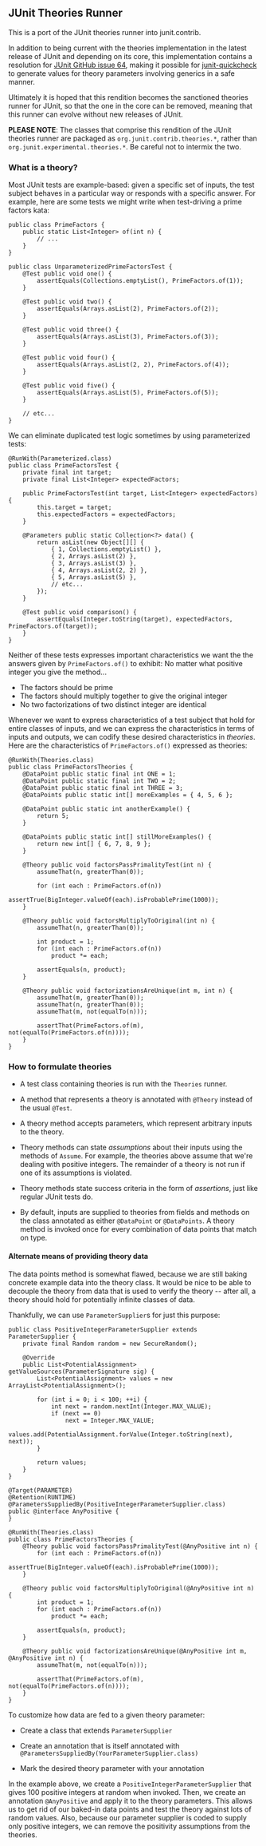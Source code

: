 JUnit Theories Runner
----

This is a port of the JUnit theories runner into junit.contrib.

In addition to being current with the theories implementation in the latest release of JUnit and
depending on its core, this implementation contains a resolution for
[JUnit GitHub issue 64](http://github.com/KentBeck/junit/issues/64), making it possible for
[junit-quickcheck](http://github.com/pholser/junit-quickcheck) to generate values for theory
parameters involving generics in a safe manner.

Ultimately it is hoped that this rendition becomes the sanctioned theories runner for JUnit,
so that the one in the core can be removed, meaning that this runner can evolve without new
releases of JUnit.

**PLEASE NOTE**: The classes that comprise this rendition of the JUnit theories runner are packaged
as `org.junit.contrib.theories.*`, rather than `org.junit.experimental.theories.*`. Be careful not
to intermix the two.

### What is a theory?

Most JUnit tests are example-based: given a specific set of inputs, the test subject behaves in a
particular way or responds with a specific answer. For example, here are some tests we might write
when test-driving a prime factors kata:

    public class PrimeFactors {
        public static List<Integer> of(int n) {
            // ...
        }
    }

    public class UnparameterizedPrimeFactorsTest {
        @Test public void one() {
            assertEquals(Collections.emptyList(), PrimeFactors.of(1));
        }

        @Test public void two() {
            assertEquals(Arrays.asList(2), PrimeFactors.of(2));
        }

        @Test public void three() {
            assertEquals(Arrays.asList(3), PrimeFactors.of(3));
        }

        @Test public void four() {
            assertEquals(Arrays.asList(2, 2), PrimeFactors.of(4));
        }

        @Test public void five() {
            assertEquals(Arrays.asList(5), PrimeFactors.of(5));
        }

        // etc...
    }

We can eliminate duplicated test logic sometimes by using parameterized tests:

    @RunWith(Parameterized.class)
    public class PrimeFactorsTest {
        private final int target;
        private final List<Integer> expectedFactors;

        public PrimeFactorsTest(int target, List<Integer> expectedFactors) {
            this.target = target;
            this.expectedFactors = expectedFactors;
        }

        @Parameters public static Collection<?> data() {
            return asList(new Object[][] {
                { 1, Collections.emptyList() },
                { 2, Arrays.asList(2) },
                { 3, Arrays.asList(3) },
                { 4, Arrays.asList(2, 2) },
                { 5, Arrays.asList(5) },
                // etc...
            });
        }

        @Test public void comparison() {
            assertEquals(Integer.toString(target), expectedFactors, PrimeFactors.of(target));
        }
    }

Neither of these tests expresses important characteristics we want the the answers given by
`PrimeFactors.of()` to exhibit: No matter what positive integer you give the method...

* The factors should be prime
* The factors should multiply together to give the original integer
* No two factorizations of two distinct integer are identical

Whenever we want to express characteristics of a test subject that hold for entire classes of
inputs, and we can express the characteristics in terms of inputs and outputs, we can codify these
desired characteristics in _theories_. Here are the characteristics of `PrimeFactors.of()`
expressed as theories:

    @RunWith(Theories.class)
    public class PrimeFactorsTheories {
        @DataPoint public static final int ONE = 1;
        @DataPoint public static final int TWO = 2;
        @DataPoint public static final int THREE = 3;
        @DataPoints public static int[] moreExamples = { 4, 5, 6 };

        @DataPoint public static int anotherExample() {
            return 5;
        }

        @DataPoints public static int[] stillMoreExamples() {
            return new int[] { 6, 7, 8, 9 };
        }

        @Theory public void factorsPassPrimalityTest(int n) {
            assumeThat(n, greaterThan(0));

            for (int each : PrimeFactors.of(n))
                assertTrue(BigInteger.valueOf(each).isProbablePrime(1000));
        }

        @Theory public void factorsMultiplyToOriginal(int n) {
            assumeThat(n, greaterThan(0));

            int product = 1;
            for (int each : PrimeFactors.of(n))
                product *= each;

            assertEquals(n, product);
        }

        @Theory public void factorizationsAreUnique(int m, int n) {
            assumeThat(m, greaterThan(0));
            assumeThat(n, greaterThan(0));
            assumeThat(m, not(equalTo(n)));

            assertThat(PrimeFactors.of(m), not(equalTo(PrimeFactors.of(n))));
        }
    }

### How to formulate theories

* A test class containing theories is run with the `Theories` runner.

* A method that represents a theory is annotated with `@Theory` instead of the usual `@Test`.

* A theory method accepts parameters, which represent arbitrary inputs to the theory.

* Theory methods can state _assumptions_ about their inputs using the methods of `Assume`.
For example, the theories above assume that we're dealing with positive integers. The remainder
of a theory is not run if one of its assumptions is violated.

* Theory methods state success criteria in the form of _assertions_, just like regular JUnit tests
do.

* By default, inputs are supplied to theories from fields and methods on the class annotated as
either `@DataPoint` or `@DataPoints`. A theory method is invoked once for every combination of data
points that match on type.

#### Alternate means of providing theory data

The data points method is somewhat flawed, because we are still baking concrete example data into
the theory class. It would be nice to be able to decouple the theory from data that is used to
verify the theory -- after all, a theory should hold for potentially infinite classes of data.

Thankfully, we can use `ParameterSupplier`s for just this purpose:

    public class PositiveIntegerParameterSupplier extends ParameterSupplier {
        private final Random random = new SecureRandom();

        @Override
        public List<PotentialAssignment> getValueSources(ParameterSignature sig) {
            List<PotentialAssignment> values = new ArrayList<PotentialAssignment>();

            for (int i = 0; i < 100; ++i) {
                int next = random.nextInt(Integer.MAX_VALUE);
                if (next == 0)
                    next = Integer.MAX_VALUE;
                values.add(PotentialAssignment.forValue(Integer.toString(next), next));
            }

            return values;
        }
    }

    @Target(PARAMETER)
    @Retention(RUNTIME)
    @ParametersSuppliedBy(PositiveIntegerParameterSupplier.class)
    public @interface AnyPositive {
    }

    @RunWith(Theories.class)
    public class PrimeFactorsTheories {
        @Theory public void factorsPassPrimalityTest(@AnyPositive int n) {
            for (int each : PrimeFactors.of(n))
                assertTrue(BigInteger.valueOf(each).isProbablePrime(1000));
        }

        @Theory public void factorsMultiplyToOriginal(@AnyPositive int n) {
            int product = 1;
            for (int each : PrimeFactors.of(n))
                product *= each;

            assertEquals(n, product);
        }

        @Theory public void factorizationsAreUnique(@AnyPositive int m, @AnyPositive int n) {
            assumeThat(m, not(equalTo(n)));

            assertThat(PrimeFactors.of(m), not(equalTo(PrimeFactors.of(n))));
        }
    }

To customize how data are fed to a given theory parameter:

* Create a class that extends `ParameterSupplier`

* Create an annotation that is itself annotated with
`@ParametersSuppliedBy(YourParameterSupplier.class)`

* Mark the desired theory parameter with your annotation

In the example above, we create a `PositiveIntegerParameterSupplier` that gives 100 positive
integers at random when invoked. Then, we create an annotation `@AnyPositive` and apply it to the
theory parameters. This allows us to get rid of our baked-in data points and test the theory
against lots of random values. Also, because our parameter supplier is coded to supply only
positive integers, we can remove the positivity assumptions from the theories.
